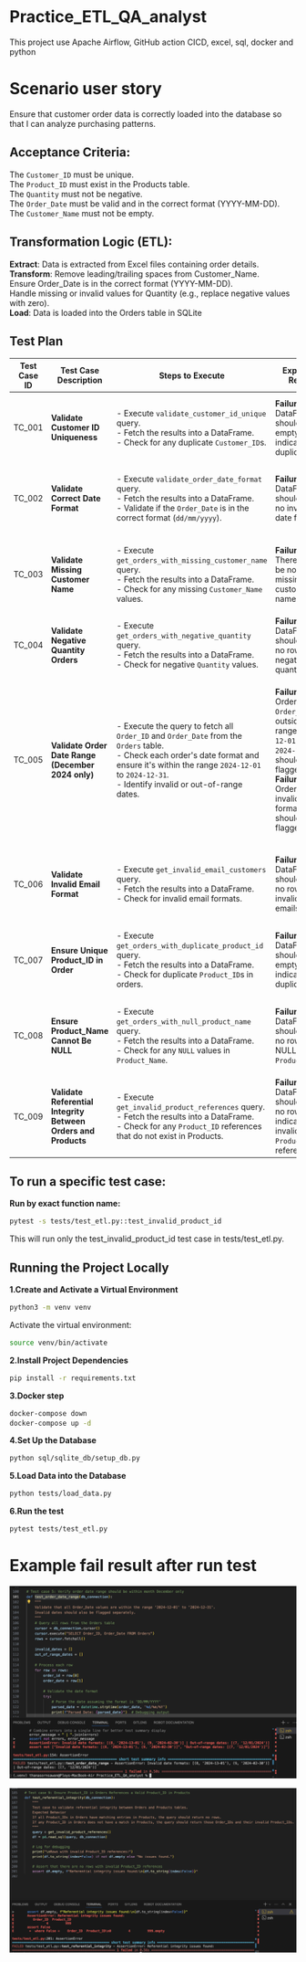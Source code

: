 # Practice_ETL_QA_analyst
This project use Apache Airflow, GitHub action CICD, excel, sql, docker and python

# Scenario user story
Ensure that customer order data is correctly loaded into the database so that I can analyze purchasing patterns.

## Acceptance Criteria:
The ```Customer_ID``` must be unique.<br/>
The ```Product_ID``` must exist in the Products table.<br/>
The ```Quantity``` must not be negative.<br/>
The ```Order_Date``` must be valid and in the correct format (YYYY-MM-DD).<br/>
The ```Customer_Name``` must not be empty.<br/>

## Transformation Logic (ETL):
**Extract**: Data is extracted from Excel files containing order details. <br/>
**Transform**:
Remove leading/trailing spaces from Customer_Name.<br/>
Ensure Order_Date is in the correct format (YYYY-MM-DD).<br/>
Handle missing or invalid values for Quantity (e.g., replace negative values with zero).<br/>
**Load**: Data is loaded into the Orders table in SQLite

## Test Plan

| Test Case ID | Test Case Description                                | Steps to Execute                                                                                                                                                    | Expected Result                                                       | Risk Level                       | Test Data                                                                                                                                          |
|--------------|------------------------------------------------------|--------------------------------------------------------------------------------------------------------------------------------------------------------------------|-----------------------------------------------------------------------|----------------------------------|---------------------------------------------------------------------------------------------------------------------------------------------------|
| TC_001       | **Validate Customer ID Uniqueness**                  | - Execute `validate_customer_id_unique` query.<br>- Fetch the results into a DataFrame.<br>- Check for any duplicate `Customer_ID`s.                              | **Failure**: The DataFrame should be empty, indicating no duplicates. | **Critical** – Affects data integrity | Customer_ID: 1234 (used for two orders)<br>Order_Date: "2024-12-01"<br>Product_ID: 567<br>Quantity: 2                                              |
| TC_002       | **Validate Correct Date Format**                     | - Execute `validate_order_date_format` query.<br>- Fetch the results into a DataFrame.<br>- Validate if the `Order_Date` is in the correct format (`dd/mm/yyyy`).  | **Failure**: The DataFrame should have no invalid date formats.       | **High** – Affects date parsing and reporting | Customer_ID: 1234<br>Order_Date: "12/01/2024" (invalid format)<br>Product_ID: 567<br>Quantity: 2                                                  |
| TC_003       | **Validate Missing Customer Name**                   | - Execute `get_orders_with_missing_customer_name` query.<br>- Fetch the results into a DataFrame.<br>- Check for any missing `Customer_Name` values.               | **Failure**: There should be no missing customer names.               | **High** – Affects order processing | Customer_ID: 1234<br>Order_Date: "2024-12-01"<br>Product_ID: 567<br>Quantity: 2 (Customer_Name: NULL)                                           |
| TC_004       | **Validate Negative Quantity Orders**                | - Execute `get_orders_with_negative_quantity` query.<br>- Fetch the results into a DataFrame.<br>- Check for negative `Quantity` values.                           | **Failure**: The DataFrame should have no rows with negative quantities. | **High** – Affects business logic and financial calculations | Customer_ID: 1234<br>Order_Date: "2024-12-01"<br>Product_ID: 567<br>Quantity: -5                                                                 |
| TC_005       | **Validate Order Date Range (December 2024 only)**   | - Execute the query to fetch all `Order_ID` and `Order_Date` from the `Orders` table.<br>- Check each order's date format and ensure it's within the range `2024-12-01` to `2024-12-31`.<br>- Identify invalid or out-of-range dates. | **Failure**: Orders with `Order_Date` outside the range `2024-12-01` to `2024-12-31` should be flagged.<br>**Failure**: Orders with invalid date formats should be flagged. | **High** – Invalid or out-of-range dates can affect reporting and processing. | Customer_ID: 1234<br>Order_Date: "01/12/2024"<br>Product_ID: 567<br>Quantity: 10 (Valid date)<br>Customer_ID: 5678<br>Order_Date: "01/11/2024" (Out of range)<br>Customer_ID: 91011<br>Order_Date: "InvalidDate" (Invalid format) |                                                     |
| TC_006       | **Validate Invalid Email Format**                    | - Execute `get_invalid_email_customers` query.<br>- Fetch the results into a DataFrame.<br>- Check for invalid email formats.                                       | **Failure**: The DataFrame should have no rows with invalid emails.   | **High** – Affects customer communication | Customer_ID: 1234<br>Order_Date: "2024-12-01"<br>Product_ID: 567<br>Quantity: 2<br>Customer_Email: "invalid_email"                               |
| TC_007       | **Ensure Unique Product_ID in Order**                | - Execute `get_orders_with_duplicate_product_id` query.<br>- Fetch the results into a DataFrame.<br>- Check for duplicate `Product_ID`s in orders.                  | **Failure**: The DataFrame should be empty, indicating no duplicates. | **Critical** – Affects data integrity | Customer_ID: 1234<br>Order_Date: "2024-12-01"<br>Product_ID: 567 (duplicate)<br>Quantity: 2                                                   |
| TC_008       | **Ensure Product_Name Cannot Be NULL**                | - Execute `get_orders_with_null_product_name` query.<br>- Fetch the results into a DataFrame.<br>- Check for any `NULL` values in `Product_Name`.                  | **Failure**: The DataFrame should have no rows with NULL `Product_Name`. | **High** – Affects order completeness | Customer_ID: 1234<br>Order_Date: "2024-12-01"<br>Product_ID: 567<br>Quantity: 2<br>Product_Name: NULL                                         |
| TC_009       | **Validate Referential Integrity Between Orders and Products** | - Execute `get_invalid_product_references` query.<br>- Fetch the results into a DataFrame.<br>- Check for any `Product_ID` references that do not exist in Products. | **Failure**: The DataFrame should have no rows indicating invalid `Product_ID` references. | **Critical** – Affects data integrity | Customer_ID: 1234<br>Order_Date: "2024-12-01"<br>Product_ID: 999 (non-existing)<br>Quantity: 2                                               |

## To run a specific test case:
**Run by exact function name:**
```sh
pytest -s tests/test_etl.py::test_invalid_product_id
```
This will run only the test_invalid_product_id test case in tests/test_etl.py.

## Running the Project Locally

**1.Create and Activate a Virtual Environment**
```sh
python3 -m venv venv
```

Activate the virtual environment:
```sh
source venv/bin/activate
```

**2.Install Project Dependencies**
```sh
pip install -r requirements.txt
```

**3.Docker step**
```sh
docker-compose down
docker-compose up -d
```

**4.Set Up the Database**
```sh
python sql/sqlite_db/setup_db.py
```

**5.Load Data into the Database**
```sh
python tests/load_data.py
```

**6.Run the test**
```sh
pytest tests/test_etl.py
```

# Example fail result after run test
![date result](https://github.com/Thanasornsawan/Practice_ETL_QA_analyst/blob/main/photos/date_range.PNG?raw=true)

![date result](https://github.com/Thanasornsawan/Practice_ETL_QA_analyst/blob/main/photos/id_mapping.PNG?raw=true)